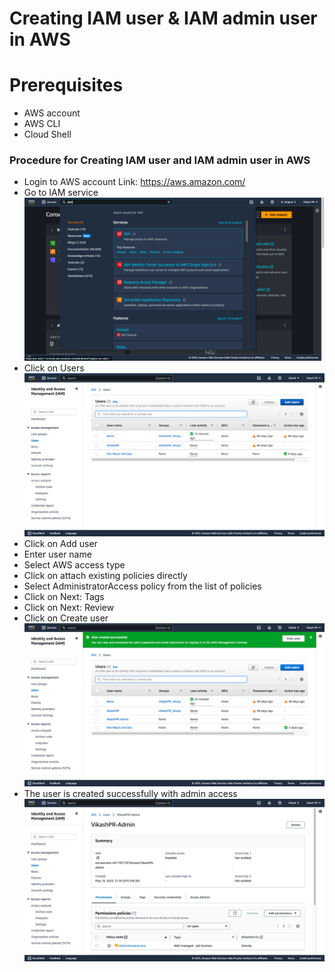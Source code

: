 # Creating IAM user & IAM admin user in AWS

# Prerequisites

- AWS account
- AWS CLI
- Cloud Shell

### Procedure for Creating IAM user and IAM admin user in AWS

- Login to AWS account Link: https://aws.amazon.com/
- Go to IAM service
![image](./assets/Ex-1/Ex-1.1.png)
- Click on Users
![image](./assets/Ex-1/Ex-1.2.png)
- Click on Add user
- Enter user name
- Select AWS access type
- Click on attach existing policies directly
- Select AdministratorAccess policy from the list of policies
- Click on Next: Tags
- Click on Next: Review
- Click on Create user
![image](./assets/Ex-1/Ex-1.3.png)
- The user is created successfully with admin access
![image](./assets/Ex-1/Ex-1.4.png)


